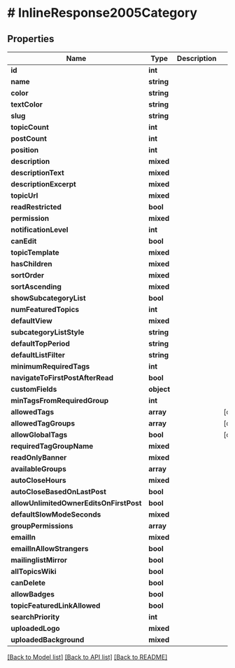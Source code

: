 # # InlineResponse2005Category

## Properties

Name | Type | Description | Notes
------------ | ------------- | ------------- | -------------
**id** | **int** |  |
**name** | **string** |  |
**color** | **string** |  |
**textColor** | **string** |  |
**slug** | **string** |  |
**topicCount** | **int** |  |
**postCount** | **int** |  |
**position** | **int** |  |
**description** | **mixed** |  |
**descriptionText** | **mixed** |  |
**descriptionExcerpt** | **mixed** |  |
**topicUrl** | **mixed** |  |
**readRestricted** | **bool** |  |
**permission** | **mixed** |  |
**notificationLevel** | **int** |  |
**canEdit** | **bool** |  |
**topicTemplate** | **mixed** |  |
**hasChildren** | **mixed** |  |
**sortOrder** | **mixed** |  |
**sortAscending** | **mixed** |  |
**showSubcategoryList** | **bool** |  |
**numFeaturedTopics** | **int** |  |
**defaultView** | **mixed** |  |
**subcategoryListStyle** | **string** |  |
**defaultTopPeriod** | **string** |  |
**defaultListFilter** | **string** |  |
**minimumRequiredTags** | **int** |  |
**navigateToFirstPostAfterRead** | **bool** |  |
**customFields** | **object** |  |
**minTagsFromRequiredGroup** | **int** |  |
**allowedTags** | **array** |  | [optional]
**allowedTagGroups** | **array** |  | [optional]
**allowGlobalTags** | **bool** |  | [optional]
**requiredTagGroupName** | **mixed** |  |
**readOnlyBanner** | **mixed** |  |
**availableGroups** | **array** |  |
**autoCloseHours** | **mixed** |  |
**autoCloseBasedOnLastPost** | **bool** |  |
**allowUnlimitedOwnerEditsOnFirstPost** | **bool** |  |
**defaultSlowModeSeconds** | **mixed** |  |
**groupPermissions** | **array** |  |
**emailIn** | **mixed** |  |
**emailInAllowStrangers** | **bool** |  |
**mailinglistMirror** | **bool** |  |
**allTopicsWiki** | **bool** |  |
**canDelete** | **bool** |  |
**allowBadges** | **bool** |  |
**topicFeaturedLinkAllowed** | **bool** |  |
**searchPriority** | **int** |  |
**uploadedLogo** | **mixed** |  |
**uploadedBackground** | **mixed** |  |

[[Back to Model list]](../../README.md#models) [[Back to API list]](../../README.md#endpoints) [[Back to README]](../../README.md)
